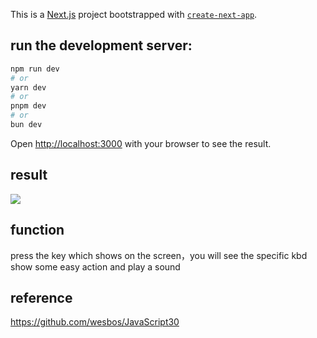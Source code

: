 This is a [Next.js](https://nextjs.org/) project bootstrapped with [`create-next-app`](https://github.com/vercel/next.js/tree/canary/packages/create-next-app).

## run the development server:
```bash
npm run dev
# or
yarn dev
# or
pnpm dev
# or
bun dev
```
Open [http://localhost:3000](http://localhost:3000) with your browser to see the result.

## result
![](https://raw.githubusercontent.com/XiYuXu/MyPictures/master/20231205101907.png)

## function
press the key which shows on the screen，you will see the specific kbd show some easy action and play a sound

## reference
https://github.com/wesbos/JavaScript30
